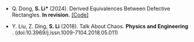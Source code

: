 - Q. Dong, <strong>S. Li*</strong> (2024). Derived Equivalences Between Defective Rectangles. <strong>In revision.</strong> [[Code]](https://github.com/shunyelee/DEBDF)

-  Y. Liu, Z. Ding, <strong>S. Li</strong> (2018). Talk About Chaos. <strong> Physics and Engineering </strong>. (doi:10.3969/j.issn.1009-7104.2018.05.011)

